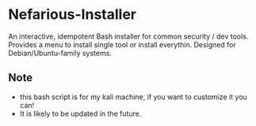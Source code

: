 # Nefarious-Installer
An interactive, idempotent Bash installer for common security / dev tools.
Provides a menu to install single tool or install everythin. Designed for Debian/Ubuntu-family systems.

## Note
- this bash script is for my kali machine, if you want to customize it you can!
- It is likely to be updated in the future.
